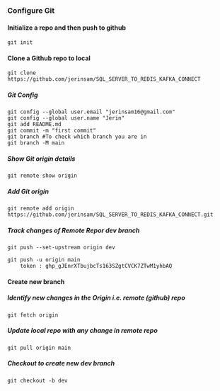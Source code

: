 ### Configure Git

#### Initialize a repo and then push to github
	git init

#### Clone a Github repo to local
	git clone https://github.com/jerinsam/SQL_SERVER_TO_REDIS_KAFKA_CONNECT

##### Git Config
	git config --global user.email "jerinsam16@gmail.com"
	git config --global user.name "Jerin"
	git add README.md
	git commit -m "first commit"
	git branch #To check which branch you are in
	git branch -M main

##### Show Git origin details 
	git remote show origin

##### Add Git origin 
	git remote add origin https://github.com/jerinsam/SQL_SERVER_TO_REDIS_KAFKA_CONNECT.git

##### Track changes of Remote Repor dev branch 
	git push --set-upstream origin dev

	git push -u origin main
		token : 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

#### Create new branch 

##### Identify new changes in the Origin i.e. remote (github) repo
	git fetch origin
##### Update local repo with any change in remote repo
	git pull origin main
##### Checkout to create new dev branch 
	git checkout -b dev
